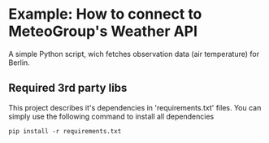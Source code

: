 # Example: How to connect to MeteoGroup's Weather API

A simple Python script, wich fetches observation data (air temperature) for Berlin.

## Required 3rd party libs

This project describes it's dependencies in 'requirements.txt' files.
You can simply use the following command to install all dependencies

```
pip install -r requirements.txt
```

